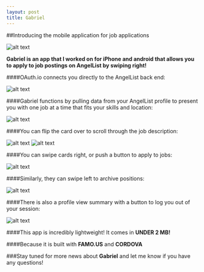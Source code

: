 ```yaml
---
layout: post
title: Gabriel
---
```


##Introducing the mobile application for job applications

![alt text](http://swesleyandloki.github.io/images/Gabriel7.jpg "Home Screen")

**Gabriel is an app that I worked on for iPhone and android that allows you to apply to job postings on AngelList by swiping right!**  


####OAuth.io connects you directly to the AngelList back end:

![alt text](http://swesleyandloki.github.io/images/Gabriel8.jpg "OAuth")


####Gabriel functions by pulling data from your AngelList profile to present you with one job at a time that fits your skills and location:

![alt text](http://swesleyandloki.github.io/images/Gabriel1.jpg "Deck")


####You can flip the card over to scroll through the job description:

![alt text](http://swesleyandloki.github.io/images/Gabriel3.jpg "Flip")   ![alt text](http://swesleyandloki.github.io/images/Gabriel2.jpg "Description")   


####You can swipe cards right, or push a button to apply to jobs:

![alt text](http://swesleyandloki.github.io/images/Gabriel4.jpg "Interested")


####Similarly, they can swipe left to archive positions:

![alt text](http://swesleyandloki.github.io/images/Gabriel5.jpg "Archive")



####There is also a profile view summary with a button to log you out of your session:

![alt text](http://swesleyandloki.github.io/images/Gabriel6.jpg "Profile")


####This app is incredibly lightweight!
It comes in **UNDER 2 MB!**

####Because it is built with **FAMO.US** and **CORDOVA**

###Stay tuned for more news about **Gabriel** and let me know if you have any questions!
